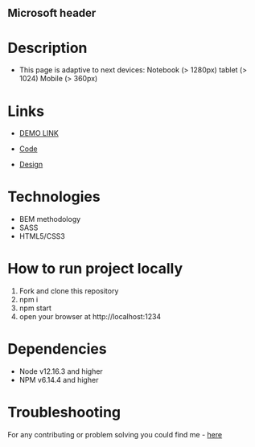 ## Microsoft header

# Description
- This page is adaptive to next devices: Notebook (> 1280px) tablet (> 1024) Mobile (> 360px)

# Links
- [DEMO LINK](https://natalia-ponomarenko.github.io/Microsoft-header)

- [Code](https://github.com/natalia-ponomarenko/Microsoft-header)
- [Design](https://www.microsoft.com/en-us/surface)

# Technologies
- BEM methodology
- SASS
- HTML5/CSS3

# How to run project locally
1. Fork and clone this repository
2. npm i
3. npm start
4. open your browser at http://localhost:1234

# Dependencies
- Node v12.16.3 and higher
- NPM v6.14.4 and higher

# Troubleshooting
For any contributing or problem solving you could find me - [here](https://t.me/ponomarenko_nataliia)

